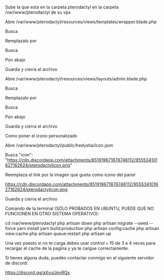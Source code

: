 Sube la que esta en la carpeta pterodactyl en la carpeta /var/www/pterodactyl de su vps

Abre /var/www/pterodactyl/resources/views/templates/wrapper.blade.php

Busca

<link rel="apple-touch-icon" sizes="180x180" href="/favicons/apple-touch-icon.png">
<link rel="icon" type="image/png" href="/favicons/favicon-32x32.png" sizes="32x32">
<link rel="icon" type="image/png" href="/favicons/favicon-16x16.png" sizes="16x16">
<link rel="manifest" href="/favicons/manifest.json">
<link rel="mask-icon" href="/favicons/safari-pinned-tab.svg" color="#bc6e3c">
<link rel="shortcut icon" href="/favicons/favicon.ico">

Remplazalo por

<link rel="manifest" href="/favicons/manifest.json">
<link rel="icon" type="image/png" id="hedystiaimage" href="#">
<link rel="mask-icon" href="/favicons/safari-pinned-tab.svg" color="#bc6e3c">

Busca

</head>

Pon abajo

<script type="text/javascript">
        fetch('/hedystia/icon.json')
        .then(response => response.json())
        .then(data => {
                document.getElementById('hedystiaimage').href=data.icon;
        });
    </script>

Guarda y cierra el archivo

Abre /var/www/pterodactyl/resources/views/layouts/admin.blade.php

Busca

<link rel="apple-touch-icon" sizes="180x180" href="/favicons/apple-touch-icon.png">
<link rel="icon" type="image/png" href="/favicons/favicon-32x32.png" sizes="32x32">
<link rel="icon" type="image/png" href="/favicons/favicon-16x16.png" sizes="16x16">
<link rel="manifest" href="/favicons/manifest.json">
<link rel="mask-icon" href="/favicons/safari-pinned-tab.svg" color="#bc6e3c">
<link rel="shortcut icon" href="/favicons/favicon.ico">

Remplazalo por

<link rel="manifest" href="/favicons/manifest.json">
<link rel="mask-icon" href="/favicons/safari-pinned-tab.svg" color="#bc6e3c">
<link rel="icon" type="image/png" id="hedystiaimage" href="#">

Busca

</head>

Pon abajo

<script type="text/javascript">
        fetch('/hedystia/icon.json')
        .then(response => response.json())
        .then(data => {
                document.getElementById('hedystiaimage').href=data.icon;
        });
    </script>

Guarda y cierra el archivo

Como poner el icono personalizado

Abre /var/www/pterodactyl/public/hedystia/icon.json

Busca
"icon": "https://cdn.discordapp.com/attachments/851919671878746112/955534101627162624/pterodactylicon.png"

Reemplaza el link por la imagen que gusta como icono del panel

https://cdn.discordapp.com/attachments/851919671878746112/955534101627162624/pterodactylicon.png

Guarda y cierra el archivo

Comando de la terminal (SÓLO PROBADOS EN UBUNTU, PUEDE QUE NO FUNCIONEN EN OTRO SISTEMA OPERATIVO):

cd /var/www/pterodactyl
php artisan down
php artisan migrate --seed --force
yarn install
yarn build:production
php artisan config:cache
php artisan view:cache
php artisan queue:restart
php artisan up

Una vez puesto si no te carga debes usar control + f5 de 3 a 4 veces para recargar el cache de la pagina y ya te cargue correctamente.

Si tienes alguna duda, puedes contactar conmigo en el siguiente servidor de discord:

https://discord.gg/aXvuUpvRQs
